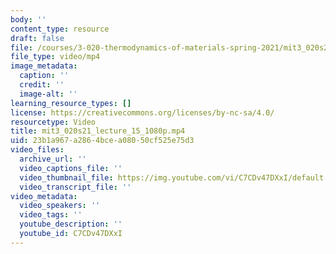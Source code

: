 ```yaml
---
body: ''
content_type: resource
draft: false
file: /courses/3-020-thermodynamics-of-materials-spring-2021/mit3_020s21_lecture_15_1080p_360p_16_9.mp4
file_type: video/mp4
image_metadata:
  caption: ''
  credit: ''
  image-alt: ''
learning_resource_types: []
license: https://creativecommons.org/licenses/by-nc-sa/4.0/
resourcetype: Video
title: mit3_020s21_lecture_15_1080p.mp4
uid: 23b1a967-a286-4bce-a080-50cf525e75d3
video_files:
  archive_url: ''
  video_captions_file: ''
  video_thumbnail_file: https://img.youtube.com/vi/C7CDv47DXxI/default.jpg
  video_transcript_file: ''
video_metadata:
  video_speakers: ''
  video_tags: ''
  youtube_description: ''
  youtube_id: C7CDv47DXxI
---
```

